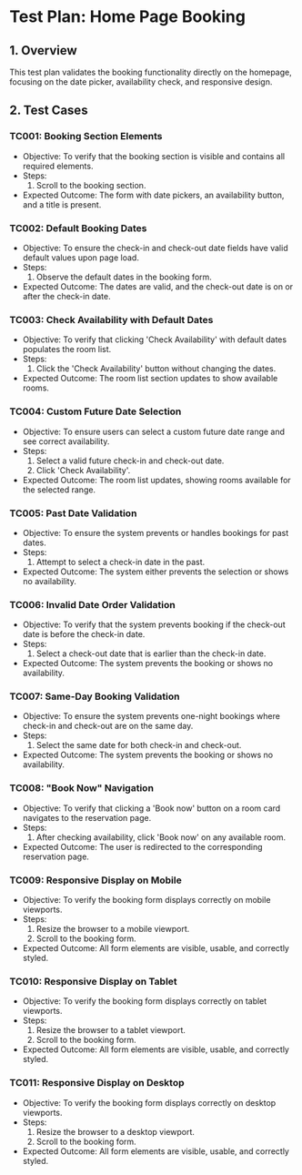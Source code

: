 # Test Plan: Home Page Booking

## 1. Overview

This test plan validates the booking functionality directly on the homepage, focusing on the date picker, availability check, and responsive design.

## 2. Test Cases

### TC001: Booking Section Elements
- Objective: To verify that the booking section is visible and contains all required elements.
- Steps:
    1. Scroll to the booking section.
- Expected Outcome: The form with date pickers, an availability button, and a title is present.

### TC002: Default Booking Dates
- Objective: To ensure the check-in and check-out date fields have valid default values upon page load.
- Steps:
    1. Observe the default dates in the booking form.
- Expected Outcome: The dates are valid, and the check-out date is on or after the check-in date.

### TC003: Check Availability with Default Dates
- Objective: To verify that clicking 'Check Availability' with default dates populates the room list.
- Steps:
    1. Click the 'Check Availability' button without changing the dates.
- Expected Outcome: The room list section updates to show available rooms.

### TC004: Custom Future Date Selection
- Objective: To ensure users can select a custom future date range and see correct availability.
- Steps:
    1. Select a valid future check-in and check-out date.
    2. Click 'Check Availability'.
- Expected Outcome: The room list updates, showing rooms available for the selected range.

### TC005: Past Date Validation
- Objective: To ensure the system prevents or handles bookings for past dates.
- Steps:
    1. Attempt to select a check-in date in the past.
- Expected Outcome: The system either prevents the selection or shows no availability.

### TC006: Invalid Date Order Validation
- Objective: To verify that the system prevents booking if the check-out date is before the check-in date.
- Steps:
    1. Select a check-out date that is earlier than the check-in date.
- Expected Outcome: The system prevents the booking or shows no availability.

### TC007: Same-Day Booking Validation
- Objective: To ensure the system prevents one-night bookings where check-in and check-out are on the same day.
- Steps:
    1. Select the same date for both check-in and check-out.
- Expected Outcome: The system prevents the booking or shows no availability.

### TC008: "Book Now" Navigation
- Objective: To verify that clicking a 'Book now' button on a room card navigates to the reservation page.
- Steps:
    1. After checking availability, click 'Book now' on any available room.
- Expected Outcome: The user is redirected to the corresponding reservation page.

### TC009: Responsive Display on Mobile
- Objective: To verify the booking form displays correctly on mobile viewports.
- Steps:
    1. Resize the browser to a mobile viewport.
    2. Scroll to the booking form.
- Expected Outcome: All form elements are visible, usable, and correctly styled.

### TC010: Responsive Display on Tablet
- Objective: To verify the booking form displays correctly on tablet viewports.
- Steps:
    1. Resize the browser to a tablet viewport.
    2. Scroll to the booking form.
- Expected Outcome: All form elements are visible, usable, and correctly styled.

### TC011: Responsive Display on Desktop
- Objective: To verify the booking form displays correctly on desktop viewports.
- Steps:
    1. Resize the browser to a desktop viewport.
    2. Scroll to the booking form.
- Expected Outcome: All form elements are visible, usable, and correctly styled. 